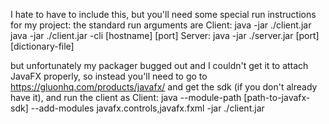 I hate to have to include this, but you'll need some special run instructions for my project:
the standard run arguments are
Client:
  java -jar ./client.jar
  java -jar ./client.jar -cli [hostname] [port]
Server:
  java -jar ./server.jar [port] [dictionary-file]

but unfortunately my packager bugged out and I couldn't get it to
attach JavaFX properly, so instead you'll need to go to 
https://gluonhq.com/products/javafx/ and get the sdk (if you don't
already have it), and run the client as
Client:
  java --module-path [path-to-javafx-sdk] --add-modules javafx.controls,javafx.fxml -jar ./client.jar